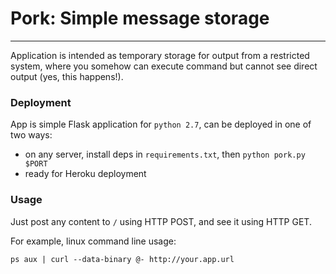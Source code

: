 # Pork: Simple message storage
------------------------------

Application is intended as temporary storage for output from a restricted system, where you somehow can 
execute command but cannot see direct output (yes, this happens!).

### Deployment
 
App is simple Flask application for `python 2.7`, can be deployed in one of two ways:

* on any server, install deps in `requirements.txt`, then `python pork.py $PORT`
* ready for Heroku deployment

### Usage

Just post any content to `/` using HTTP POST, and see it using HTTP GET.

For example, linux command line usage:

    ps aux | curl --data-binary @- http://your.app.url